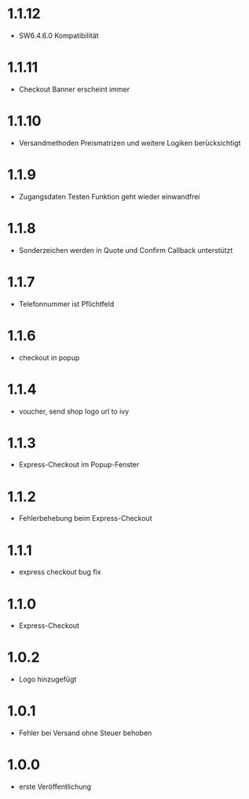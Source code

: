 # 1.1.12
- SW6.4.6.0 Kompatibilität
# 1.1.11
- Checkout Banner erscheint immer
# 1.1.10
- Versandmethoden Preismatrizen und weitere Logiken berücksichtigt
# 1.1.9
- Zugangsdaten Testen Funktion geht wieder einwandfrei
# 1.1.8
- Sonderzeichen werden in Quote und Confirm Callback unterstützt
# 1.1.7
- Telefonnummer ist Pflichtfeld
# 1.1.6
- checkout in popup
# 1.1.4
- voucher, send shop logo url to ivy
# 1.1.3
- Express-Checkout im Popup-Fenster
# 1.1.2
- Fehlerbehebung beim Express-Checkout
# 1.1.1
- express checkout bug fix
# 1.1.0
- Express-Checkout
# 1.0.2
- Logo hinzugefügt
# 1.0.1
- Fehler bei Versand ohne Steuer behoben
# 1.0.0
- erste Veröffentlichung

